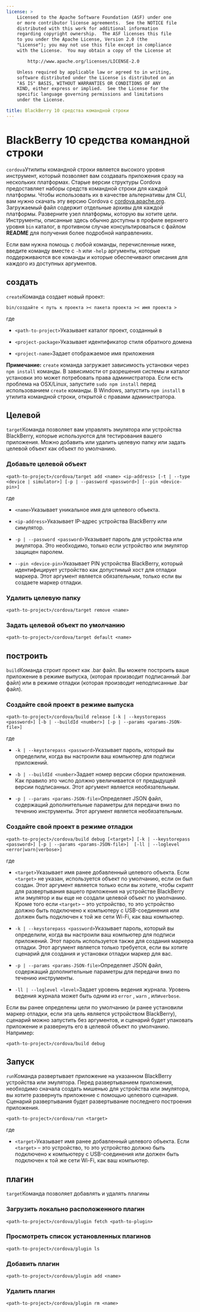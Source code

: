 ```yaml
---
license: >
    Licensed to the Apache Software Foundation (ASF) under one
    or more contributor license agreements.  See the NOTICE file
    distributed with this work for additional information
    regarding copyright ownership.  The ASF licenses this file
    to you under the Apache License, Version 2.0 (the
    "License"); you may not use this file except in compliance
    with the License.  You may obtain a copy of the License at

        http://www.apache.org/licenses/LICENSE-2.0

    Unless required by applicable law or agreed to in writing,
    software distributed under the License is distributed on an
    "AS IS" BASIS, WITHOUT WARRANTIES OR CONDITIONS OF ANY
    KIND, either express or implied.  See the License for the
    specific language governing permissions and limitations
    under the License.

title: BlackBerry 10 средства командной строки
---
```


# BlackBerry 10 средства командной строки

`cordova`Утилиты командной строки является высокого уровня инструмент, который позволяет вам создавать приложения сразу на нескольких платформах. Старые версии структуры Cordova предоставляет наборы средств командной строки для каждой платформы. Чтобы использовать их в качестве альтернативы для CLI, вам нужно скачать эту версию Cordova с [cordova.apache.org][1]. Загружаемый файл содержит отдельные архивы для каждой платформы. Разверните узел платформы, которую вы хотите цели. Инструменты, описанные здесь обычно доступны в профиле верхнего уровня `bin` каталог, в противном случае консультироваться с файлом **README** для получения более подробной направлениях.

 [1]: http://cordova.apache.org

Если вам нужна помощь с любой команды, перечисленные ниже, введите команду вместе с `-h` или `-help` аргументы, которые поддерживаются все команды и которые обеспечивают описания для каждого из доступных аргументов.

## создать

`create`Команда создает новый проект:

    bin/создайте < путь к проекта >< пакета проекта >< имя проекта >
    

где

*   `<path-to-project>`Указывает каталог проект, созданный в

*   `<project-package>`Указывает идентификатор стиля обратного домена

*   `<project-name>`Задает отображаемое имя приложения

**Примечание:** `create` команда загружает зависимость установки через `npm install` команды. В зависимости от разрешения системы и каталог установки это может потребовать права администратора. Если есть проблема на OSX/Linux, запустите `sudo npm install` перед использованием `create` команды. В Windows, запустить `npm install` в утилита командной строки, открытой с правами администратора.

## Целевой

`target`Команда позволяет вам управлять эмулятора или устройства BlackBerry, которые используются для тестирования вашего приложения. Можно добавить или удалить целевую папку или задать целевой объект как объект по умолчанию.

### Добавьте целевой объект

    <path-to-project>/cordova/target add <name> <ip-address> [-t | --type <device | simulator>] [-p | --password <password>] [--pin <device-pin>]
    

где

*   `<name>`Указывает уникальное имя для целевого объекта.

*   `<ip-address>`Указывает IP-адрес устройства BlackBerry или симулятор.

*   `-p | --password <password>`Указывает пароль для устройства или эмулятора. Это необходимо, только если устройство или эмулятор защищен паролем.

*   `--pin <device-pin>`Указывает PIN устройства BlackBerry, который идентифицирует устройство как допустимый хост для отладки маркера. Этот аргумент является обязательным, только если вы создаете маркер отладки.

### Удалить целевую папку

    <path-to-project>/cordova/target remove <name>
    

### Задать целевой объект по умолчанию

    <path-to-project>/cordova/target default <name>
    

## построить

`build`Команда строит проект как .bar файл. Вы можете построить ваше приложение в режиме выпуска, (которая производит подписанный .bar файл) или в режиме отладки (которая производит неподписанные .bar файл).

### Создайте свой проект в режиме выпуска

    <path-to-project>/cordova/build release [-k | --keystorepass <password>] [-b | --buildId <number>] [-p | --params <params-JSON-file>]
    

где

*   `-k | --keystorepass <password>`Указывает пароль, который вы определили, когда вы настроили ваш компьютер для подписи приложений.

*   `-b | --buildId <number>`Задает номер версии сборки приложения. Как правило это число должно увеличивается от предыдущей версии подписанных. Этот аргумент является необязательным.

*   `-p | --params <params-JSON-file>`Определяет JSON файл, содержащий дополнительные параметры для передачи вниз по течению инструменты. Этот аргумент является необязательным.

### Создайте свой проект в режиме отладки

    <path-to-project>/cordova/build debug [<target>] [-k | --keystorepass <password>] [-p | --params <params-JSON-file>]  [-ll | --loglevel <error|warn|verbose>]
    

где

*   `<target>`Указывает имя ранее добавленный целевого объекта. Если `<target>` не указан, используется объект по умолчанию, если он был создан. Этот аргумент является только если вы хотите, чтобы скрипт для развертывания вашего приложения на устройстве BlackBerry или эмулятор и вы еще не создали целевой объект по умолчанию. Кроме того если `<target>` – это устройство, то это устройство должно быть подключено к компьютеру с USB-соединения или должен быть подключен к той же сети Wi-Fi, как ваш компьютер.

*   `-k | --keystorepass <password>`Указывает пароль, который вы определили, когда вы настроили ваш компьютер для подписи приложений. Этот пароль используется также для создания маркера отладки. Этот аргумент является только требуется, если вы хотите сценарий для создания и установки отладки маркер для вас.

*   `-p | --params <params-JSON-file>`Определяет JSON файл, содержащий дополнительные параметры для передачи вниз по течению инструменты.

*   `-ll | --loglevel <level>`Задает уровень ведения журнала. Уровень ведения журнала может быть одним из `error` , `warn` , или`verbose`.

Если вы ранее определены цели по умолчанию (и ранее установили маркер отладки, если эта цель является устройством BlackBerry), сценарий можно запустить без аргументов, и сценарий будет упаковать приложение и развернуть его в целевой объект по умолчанию. Например:

    <path-to-project>/cordova/build debug
    

## Запуск

`run`Команда развертывает приложение на указанном BlackBerry устройства или эмулятора. Перед развертыванием приложения, необходимо сначала создать мишенью для устройства или эмулятора, вы хотите развернуть приложение с помощью целевого сценария. Сценарий развертывания будет развертывание последнего построения приложения.

    <path-to-project>/cordova/run <target>
    

где

*   `<target>`Указывает имя ранее добавленный целевого объекта. Если `<target>` – это устройство, то это устройство должно быть подключено к компьютеру с USB-соединения или должен быть подключен к той же сети Wi-Fi, как ваш компьютер.

## плагин

`target`Команда позволяет добавлять и удалять плагины

### Загрузить локально расположенного плагин

    <path-to-project>/cordova/plugin fetch <path-to-plugin>
    

### Просмотреть список установленных плагинов

    <path-to-project>/cordova/plugin ls
    

### Добавить плагин

    <path-to-project>/cordova/plugin add <name>
    

### Удалить плагин

    <path-to-project>/cordova/plugin rm <name>